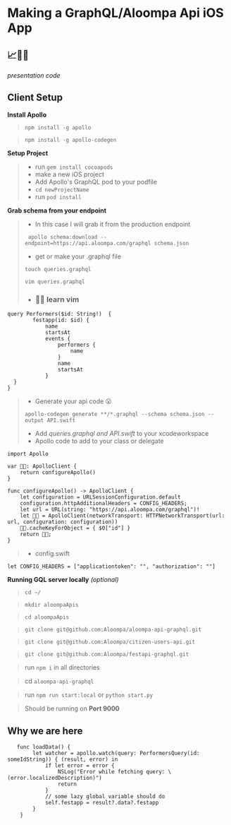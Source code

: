 # Making a GraphQL/Aloompa Api iOS App
## 📈💖🍏
*presentation code*
## Client Setup
**Install Apollo**

> `npm install -g apollo`

> `npm install -g apollo-codegen`

**Setup Project**
>- run `gem install cocoapods`
>- make a new iOS project
>- Add Apollo's GraphQL pod to your podfile
>- `cd newProjectName`
>- run `pod install`

**Grab schema from your endpoint**
>- In this case I will grab it from the production endpoint
>
> `
apollo schema:download --endpoint=https://api.aloompa.com/graphql schema.json`
>- get or make your .graphql file 
>
> `touch queries.graphql`
> 
> `vim queries.graphql`
>- ### 👩‍🏫 learn vim
```
query Performers($id: String!)  {
        festapp(id: $id) {
            name
            startsAt
            events {
                performers {
                    name
                }
                name
                startsAt
            }
  }
}

```
>- Generate your api code 😮
>
>`apollo-codegen generate **/*.graphql --schema schema.json --output API.swift`
>- Add *queries.graphql and API.swift* to your xcodeworkspace
>- Apollo code to add to your class or delegate

```
import Apollo

var 👩‍🚀: ApolloClient {
    return configureApollo()
}

func configureApollo() -> ApolloClient {
    let configuration = URLSessionConfiguration.default
    configuration.httpAdditionalHeaders = CONFIG_HEADERS;
    let url = URL(string: "https://api.aloompa.com/graphql")!
    let 👩‍🚀 = ApolloClient(networkTransport: HTTPNetworkTransport(url: url, configuration: configuration))
    👩‍🚀.cacheKeyForObject = { $0["id"] }
    return 👩‍🚀;
}

```
>- config.swift 

```
let CONFIG_HEADERS = ["applicationtoken": "", "authorization": ""]
```

**Running GQL server locally** *(optional)*
> `cd ~/`

> `mkdir aloompaApis`

> `cd aloompaApis`

> `git clone git@github.com:Aloompa/aloompa-api-graphql.git`

> `git clone git@github.com:Aloompa/citizen-users-api.git`

> `git clone git@github.com:Aloompa/festapi-graphql.git`

> run `npm i` in all directories

> cd `aloompa-api-graphql`

> run `npm run start:local` or `python start.py`

> Should be running on **Port 9000**

## Why we are here

```
   func loadData() {
        let watcher = apollo.watch(query: PerformersQuery(id: someIdString)) { (result, error) in
            if let error = error {
                NSLog("Error while fetching query: \(error.localizedDescription)")
                return
            }
            // some lazy global variable should do
            self.festapp = result?.data?.festapp
        }
    }
```
